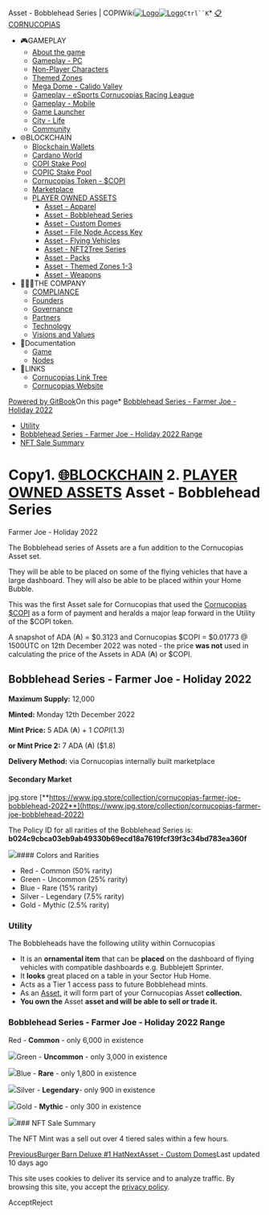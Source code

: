 Asset - Bobblehead Series | COPIWiki[![Logo](https://copiwiki.cornucopias.io/~gitbook/image?url=https%3A%2F%2F1762761122-files.gitbook.io%2F%7E%2Ffiles%2Fv0%2Fb%2Fgitbook-x-prod.appspot.com%2Fo%2Forganizations%252FVpfHHIHQI6ROs7kspCfa%252Fsites%252Fsite_dzbNR%252Flogo%252FxczoLfMLSrLZyl8UxDSg%252FCornucopias_Logo-White-Medium.png%3Falt%3Dmedia%26token%3Dcfef2e74-c264-4b9d-bc1c-d89788f5dc9c&width=260&dpr=4&quality=100&sign=ce383b9c&sv=2)![Logo](https://copiwiki.cornucopias.io/~gitbook/image?url=https%3A%2F%2F1762761122-files.gitbook.io%2F%7E%2Ffiles%2Fv0%2Fb%2Fgitbook-x-prod.appspot.com%2Fo%2Forganizations%252FVpfHHIHQI6ROs7kspCfa%252Fsites%252Fsite_dzbNR%252Flogo%252FxczoLfMLSrLZyl8UxDSg%252FCornucopias_Logo-White-Medium.png%3Falt%3Dmedia%26token%3Dcfef2e74-c264-4b9d-bc1c-d89788f5dc9c&width=260&dpr=4&quality=100&sign=ce383b9c&sv=2)](/)`Ctrl``K`* [📋CORNUCOPIAS](/)
* 🎮GAMEPLAY
	+ [About the game](/gameplay/about-the-game)
	+ [Gameplay - PC](/gameplay/gameplay-pc)
	+ [Non-Player Characters](/gameplay/non-player-characters)
	+ [Themed Zones](/gameplay/themed-zones)
	+ [Mega Dome - Calido Valley](/gameplay/mega-dome-calido-valley)
	+ [Gameplay - eSports Cornucopias Racing League](/gameplay/gameplay-esports-cornucopias-racing-league)
	+ [Gameplay - Mobile](/gameplay/gameplay-mobile)
	+ [Game Launcher](/gameplay/game-launcher)
	+ [City - Life](/gameplay/city-life)
	+ [Community](/gameplay/community)
* 🌐BLOCKCHAIN
	+ [Blockchain Wallets](/blockchain/blockchain-wallets)
	+ [Cardano World](/blockchain/cardano-world)
	+ [COPI Stake Pool](/blockchain/copi-stake-pool)
	+ [COPIC Stake Pool](/blockchain/copic-stake-pool)
	+ [Cornucopias Token - $COPI](/blockchain/cornucopias-token-usdcopi)
	+ [Marketplace](/blockchain/marketplace)
	+ [PLAYER OWNED ASSETS](/blockchain/player-owned-assets)
		- [Asset - Apparel](/blockchain/player-owned-assets/asset-apparel)
		- [Asset - Bobblehead Series](/blockchain/player-owned-assets/asset-bobblehead-series)
		- [Asset - Custom Domes](/blockchain/player-owned-assets/asset-custom-domes)
		- [Asset - File Node Access Key](/blockchain/player-owned-assets/asset-file-node-access-key)
		- [Asset - Flying Vehicles](/blockchain/player-owned-assets/asset-flying-vehicles)
		- [Asset - NFT2Tree Series](/blockchain/player-owned-assets/asset-nft2tree-series)
		- [Asset - Packs](/blockchain/player-owned-assets/asset-packs)
		- [Asset - Themed Zones 1-3](/blockchain/player-owned-assets/asset-themed-zones-1-3)
		- [Asset - Weapons](/blockchain/player-owned-assets/asset-weapons)
* 🧑‍🤝‍🧑THE COMPANY
	+ [COMPLIANCE](/the-company/compliance)
	+ [Founders](/the-company/founders)
	+ [Governance](/the-company/governance)
	+ [Partners](/the-company/partners)
	+ [Technology](/the-company/technology)
	+ [Visions and Values](/the-company/visions-and-values)
* 📖Documentation
	+ [Game](/documentation/game)
	+ [Nodes](/documentation/nodes)
* 🔗LINKS
	+ [Cornucopias Link Tree](https://linktr.ee/cornucopias.game)
	+ [Cornucopias Website](https://www.cornucopias.io)

[Powered by GitBook](https://www.gitbook.com/?utm_source=content&utm_medium=trademark&utm_campaign=PQmCVki2WHg9QcW9pdrX)On this page* [Bobblehead Series - Farmer Joe - Holiday 2022](#bobblehead-series-farmer-joe-holiday-2022)
* [Utility](#utility)
* [Bobblehead Series - Farmer Joe - Holiday 2022 Range](#bobblehead-series-farmer-joe-holiday-2022-range)
* [NFT Sale Summary](#nft-sale-summary)

Copy1. [🌐BLOCKCHAIN](/blockchain)
2. [PLAYER OWNED ASSETS](/blockchain/player-owned-assets)
Asset - Bobblehead Series
=========================

Farmer Joe - Holiday 2022

The Bobblehead series of Assets are a fun addition to the Cornucopias Asset set.

They will be able to be placed on some of the flying vehicles that have a large dashboard. They will also be able to be placed within your Home Bubble.

This was the first Asset sale for Cornucopias that used the [Cornucopias $COPI](/blockchain/cornucopias-token-usdcopi) as a form of payment and heralds a major leap forward in the Utility of the $COPI token.

A snapshot of ADA (₳) = $0.3123 and Cornucopias $COPI = $0.01773 @ 1500UTC on 12th December 2022​ was noted - the price **was not** used in calculating the price of the Assets in ADA (₳) or $COPI.

Bobblehead Series - Farmer Joe - Holiday 2022
---------------------------------------------

**Maximum Supply:** 12,000

**Minted:** Monday 12th December 2022

**Mint Price:** 5 ADA (₳) + 1 $COPI ($1.3)

**or Mint Price 2:** 7 ADA (₳) ($1.8)

**Delivery Method:** via Cornucopias internally built marketplace​​

#### Secondary Market

jpg.store
[**https://www.jpg.store/collection/cornucopias-farmer-joe-bobblehead-2022**](https://www.jpg.store/collection/cornucopias-farmer-joe-bobblehead-2022)

The Policy ID for all rarities of the Bobblehead Series is: **b024c9cbca03eb9ab49330b69ecd18a7619fcf39f3c34bd783ea360f**

![](https://copiwiki.cornucopias.io/~gitbook/image?url=https%3A%2F%2F4046923609-files.gitbook.io%2F%7E%2Ffiles%2Fv0%2Fb%2Fgitbook-x-prod.appspot.com%2Fo%2Fspaces%252FPQmCVki2WHg9QcW9pdrX%252Fuploads%252FSHFOCpBPdYIEGtXHlFE1%252Fimage.png%3Falt%3Dmedia%26token%3D66f06807-4afd-4e77-a730-b4c9ac2f6644&width=768&dpr=4&quality=100&sign=38fa0125&sv=2)#### Colors and Rarities

* Red - Common (50% rarity)
* Green - Uncommon (25% rarity)
* Blue - Rare (15% rarity)
* Silver - Legendary (7.5% rarity)
* Gold - Mythic (2.5% rarity)

### Utility

The Bobbleheads have the following utility within Cornucopias

* It is an **ornamental item** that can be **placed** on the dashboard of flying vehicles with compatible dashboards e.g. Bubblejett Sprinter.
* It **looks** great placed on a table in your Sector Hub Home.
* Acts as a Tier 1 access pass to future Bobblehead mints.
* As an [Asset,](/blockchain/player-owned-assets) it will form part of your Cornucopias Asset **collection.**
* **You own the** Asset **asset and will be able to sell or trade it.**

### Bobblehead Series - Farmer Joe - Holiday 2022 Range

Red - **Common** - only 6,000 in existence

![](https://copiwiki.cornucopias.io/~gitbook/image?url=https%3A%2F%2F4046923609-files.gitbook.io%2F%7E%2Ffiles%2Fv0%2Fb%2Fgitbook-x-prod.appspot.com%2Fo%2Fspaces%252FPQmCVki2WHg9QcW9pdrX%252Fuploads%252FvagEQdGjXkrZYSWcA3Py%252FNFT_FJHoliday22_Common.gif%3Falt%3Dmedia%26token%3Db03b5c1f-66bc-4eda-b925-263a14670a87&width=768&dpr=4&quality=100&sign=1ba8fb57&sv=2)Green - **Uncommon** - only 3,000 in existence

![](https://copiwiki.cornucopias.io/~gitbook/image?url=https%3A%2F%2F4046923609-files.gitbook.io%2F%7E%2Ffiles%2Fv0%2Fb%2Fgitbook-x-prod.appspot.com%2Fo%2Fspaces%252FPQmCVki2WHg9QcW9pdrX%252Fuploads%252FrmAyqmcWvVNVuXZoO3oZ%252FNFT_FJHoliday22_Uncommon.gif%3Falt%3Dmedia%26token%3D2e7e45d2-5031-4b91-b635-91949c617d45&width=768&dpr=4&quality=100&sign=f3d7a2c1&sv=2)Blue - **Rare** - only 1,800 in existence

![](https://copiwiki.cornucopias.io/~gitbook/image?url=https%3A%2F%2F4046923609-files.gitbook.io%2F%7E%2Ffiles%2Fv0%2Fb%2Fgitbook-x-prod.appspot.com%2Fo%2Fspaces%252FPQmCVki2WHg9QcW9pdrX%252Fuploads%252FFe12ZKB3MV4ILzy4Oh7x%252FNFT_FJHoliday22_Rare.gif%3Falt%3Dmedia%26token%3D95f5c40c-7e87-48e5-bef9-1d515c2f3374&width=768&dpr=4&quality=100&sign=8e906cc7&sv=2)Silver - **Legendary**- only 900 in existence

![](https://copiwiki.cornucopias.io/~gitbook/image?url=https%3A%2F%2F4046923609-files.gitbook.io%2F%7E%2Ffiles%2Fv0%2Fb%2Fgitbook-x-prod.appspot.com%2Fo%2Fspaces%252FPQmCVki2WHg9QcW9pdrX%252Fuploads%252FrfqUFwwKKCU0bzkGlr8t%252FNFT_FJHoliday22_Legendary.gif%3Falt%3Dmedia%26token%3Ddd7b69da-cce9-4f78-a605-41596edb8d26&width=768&dpr=4&quality=100&sign=3c581cb7&sv=2)Gold - **Mythic** - only 300 in existence

![](https://copiwiki.cornucopias.io/~gitbook/image?url=https%3A%2F%2F4046923609-files.gitbook.io%2F%7E%2Ffiles%2Fv0%2Fb%2Fgitbook-x-prod.appspot.com%2Fo%2Fspaces%252FPQmCVki2WHg9QcW9pdrX%252Fuploads%252F1TZsaSjTJwZxkig942lD%252FNFT_FJHoliday22_Mythic.gif%3Falt%3Dmedia%26token%3Dff254f33-5725-4978-b2cb-c4d0e61c8f90&width=768&dpr=4&quality=100&sign=5eb50073&sv=2)### NFT Sale Summary

The NFT Mint was a sell out over 4 tiered sales within a few hours.

[PreviousBurger Barn Deluxe #1 Hat](/blockchain/player-owned-assets/asset-apparel/burger-barn-deluxe-1-hat)[NextAsset - Custom Domes](/blockchain/player-owned-assets/asset-custom-domes)Last updated 10 days ago

This site uses cookies to deliver its service and to analyze traffic. By browsing this site, you accept the [privacy policy](https://www.cornucopias.io/privacy-policy).

AcceptReject